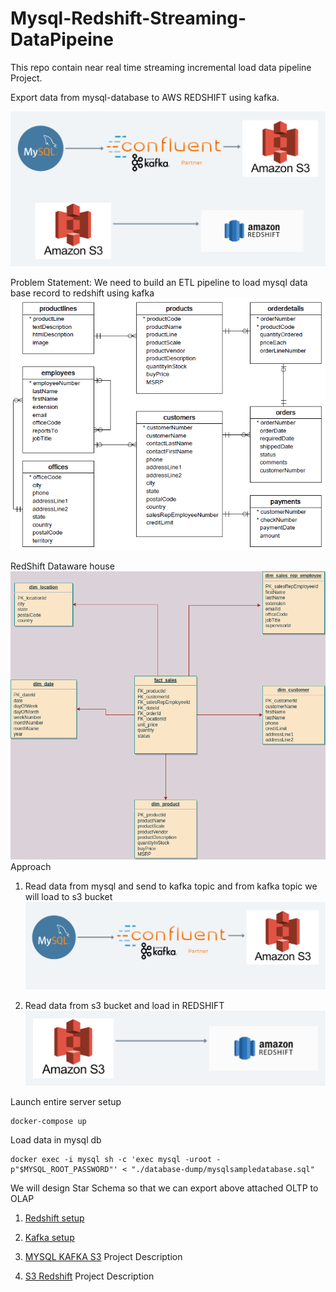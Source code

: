 # Mysql-Redshift-Streaming-DataPipeine
This repo contain near real time streaming incremental load data pipeline Project. 

Export data from mysql-database to AWS REDSHIFT using kafka.

![Data flow diagram](./diagram/dataflow-diagram.png)

Problem Statement:
We need to build an ETL pipeline to load mysql data base record to redshift using kafka
![MY SQL DATABASE](./diagram/mysql-oltp-database.png)


RedShift Dataware house
![Red Shift](./diagram/redshift-olap-diagram.png)
Approach
1. Read data from mysql and  send to kafka topic and from kafka topic we will load to s3 bucket
![mysql-kafka-s3](./diagram/mysql-kafka-s3.png)

2. Read data from s3 bucket and load in REDSHIFT
![s3-redshift](./diagram/s3-redshift.png)

Launch entire server setup
```
docker-compose up
```

Load data in mysql db
```
docker exec -i mysql sh -c 'exec mysql -uroot -p"$MYSQL_ROOT_PASSWORD"' < "./database-dump/mysqlsampledatabase.sql"
```



We will design Star Schema so that we can export above attached OLTP to OLAP

1. [Redshift setup](doc/REDSHIFT.md)
2. [Kafka setup](doc/CONFLUENT_KAFKA.md)

1. [MYSQL KAFKA S3](./mysql-kafka-s3/README.md) Project Description
2. [S3 Redshift](./kafka-redshift/README.md) Project Description


